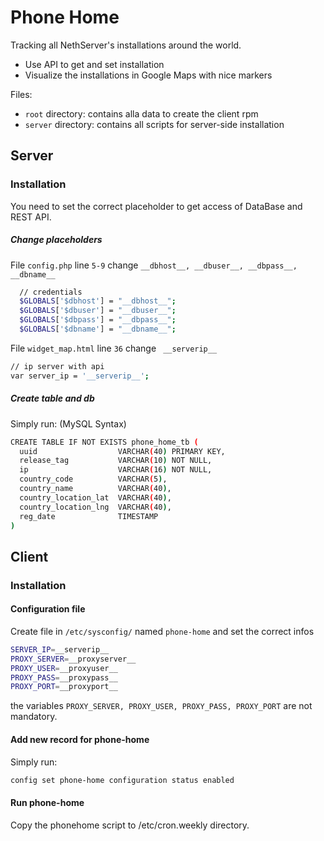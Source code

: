 # Phone Home

Tracking all NethServer's installations around the world.

  - Use API to get and set installation
  - Visualize the installations in Google Maps with nice markers

Files:
* ```root``` directory: contains alla data to create the client rpm
* ```server``` directory: contains all scripts for server-side installation

## Server

### Installation

You need to set the correct placeholder to get access of DataBase and REST API.

##### Change placeholders
File ```config.php``` line ```5-9``` change ```__dbhost__, __dbuser__, __dbpass__, __dbname__```
```sh
  // credentials
  $GLOBALS['$dbhost'] = "__dbhost__";
  $GLOBALS['$dbuser'] = "__dbuser__";
  $GLOBALS['$dbpass'] = "__dbpass__";
  $GLOBALS['$dbname'] = "__dbname__";
```

File ```widget_map.html``` line ```36``` change ``` __serverip__```
```sh
// ip server with api
var server_ip = '__serverip__';
```

##### Create table and db
Simply run: (MySQL Syntax)

```sh
CREATE TABLE IF NOT EXISTS phone_home_tb (
  uuid                  VARCHAR(40) PRIMARY KEY, 
  release_tag           VARCHAR(10) NOT NULL,
  ip                    VARCHAR(16) NOT NULL,
  country_code          VARCHAR(5),
  country_name          VARCHAR(40),
  country_location_lat  VARCHAR(40),
  country_location_lng  VARCHAR(40),
  reg_date              TIMESTAMP
)
```

## Client

### Installation

#### Configuration file

Create file in ```/etc/sysconfig/``` named ```phone-home``` and set the correct infos
```sh
SERVER_IP=__serverip__
PROXY_SERVER=__proxyserver__
PROXY_USER=__proxyuser__
PROXY_PASS=__proxypass__
PROXY_PORT=__proxyport__
```
the variables ```PROXY_SERVER, PROXY_USER, PROXY_PASS, PROXY_PORT``` are not mandatory.

#### Add new record for phone-home

Simply run: 
```sh 
config set phone-home configuration status enabled
```

#### Run phone-home 

Copy the phonehome script to /etc/cron.weekly directory.
